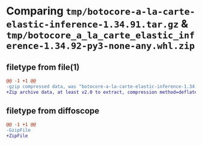 # Comparing `tmp/botocore-a-la-carte-elastic-inference-1.34.91.tar.gz` & `tmp/botocore_a_la_carte_elastic_inference-1.34.92-py3-none-any.whl.zip`

## filetype from file(1)

```diff
@@ -1 +1 @@
-gzip compressed data, was "botocore-a-la-carte-elastic-inference-1.34.91.tar", last modified: Thu Apr 25 01:03:33 2024, max compression
+Zip archive data, at least v2.0 to extract, compression method=deflate
```

## filetype from diffoscope

```diff
@@ -1 +1 @@
-GzipFile
+ZipFile
```

